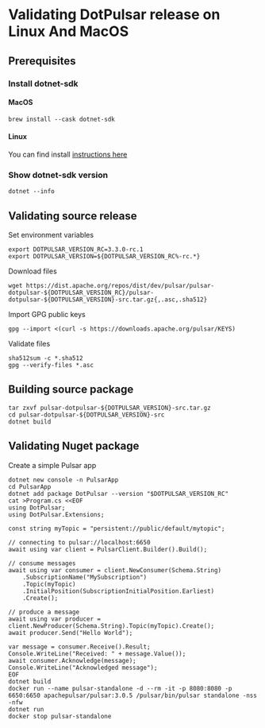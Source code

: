 ﻿# Validating DotPulsar release on Linux And MacOS

## Prerequisites

### Install dotnet-sdk

#### MacOS

```
brew install --cask dotnet-sdk
```

#### Linux

You can find install [instructions here](https://learn.microsoft.com/en-us/dotnet/core/install/linux?WT.mc_id=dotnet-35129-website)

### Show dotnet-sdk version

```
dotnet --info
```

## Validating source release

Set environment variables
```shell
export DOTPULSAR_VERSION_RC=3.3.0-rc.1
export DOTPULSAR_VERSION=${DOTPULSAR_VERSION_RC%-rc.*}
```

Download files
```shell
wget https://dist.apache.org/repos/dist/dev/pulsar/pulsar-dotpulsar-${DOTPULSAR_VERSION_RC}/pulsar-dotpulsar-${DOTPULSAR_VERSION}-src.tar.gz{,.asc,.sha512}
```

Import GPG public keys
```shell
gpg --import <(curl -s https://downloads.apache.org/pulsar/KEYS)
```

Validate files
```shell
sha512sum -c *.sha512
gpg --verify-files *.asc
```

## Building source package

```shell
tar zxvf pulsar-dotpulsar-${DOTPULSAR_VERSION}-src.tar.gz
cd pulsar-dotpulsar-${DOTPULSAR_VERSION}-src
dotnet build
```

## Validating Nuget package

Create a simple Pulsar app
```shell
dotnet new console -n PulsarApp
cd PulsarApp
dotnet add package DotPulsar --version "$DOTPULSAR_VERSION_RC"
cat >Program.cs <<EOF
using DotPulsar;
using DotPulsar.Extensions;

const string myTopic = "persistent://public/default/mytopic";

// connecting to pulsar://localhost:6650
await using var client = PulsarClient.Builder().Build();

// consume messages
await using var consumer = client.NewConsumer(Schema.String)
    .SubscriptionName("MySubscription")
    .Topic(myTopic)
    .InitialPosition(SubscriptionInitialPosition.Earliest)
    .Create();

// produce a message
await using var producer = client.NewProducer(Schema.String).Topic(myTopic).Create();
await producer.Send("Hello World");

var message = consumer.Receive().Result;
Console.WriteLine("Received: " + message.Value());
await consumer.Acknowledge(message);
Console.WriteLine("Acknowledged message");
EOF
dotnet build
docker run --name pulsar-standalone -d --rm -it -p 8080:8080 -p 6650:6650 apachepulsar/pulsar:3.0.5 /pulsar/bin/pulsar standalone -nss -nfw
dotnet run
docker stop pulsar-standalone
```
